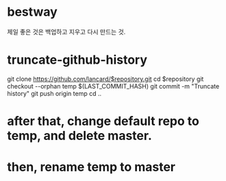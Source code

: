 # bestway
제일 좋은 것은 백업하고 지우고 다시 만드는 것.
 

# truncate-github-history

git clone https://github.com/lancard/$repository.git
cd $repository
git checkout --orphan temp $(LAST_COMMIT_HASH)
git commit -m "Truncate history"
git push origin temp
cd ..

# after that, change default repo to temp, and delete master.

# then, rename temp to master
